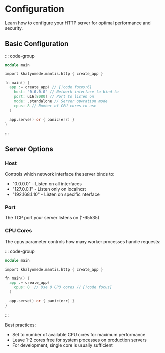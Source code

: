 # Configuration

Learn how to configure your HTTP server for optimal performance and security.

## Basic Configuration

::: code-group

```v [main.v]
module main

import khalyomede.mantis.http { create_app }

fn main() {
  app := create_app( // [!code focus:6]
    host: "0.0.0.0" // Network interface to bind to
    port: u16(8080) // Port to listen on
    mode: .standalone // Server operation mode
    cpus: 8 // Number of CPU cores to use
  )

  app.serve() or { panic(err) }
}
```

:::

## Server Options

### Host

Controls which network interface the server binds to:

- "0.0.0.0" - Listen on all interfaces
- "127.0.0.1" - Listen only on localhost
- "192.168.1.10" - Listen on specific interface

### Port

The TCP port your server listens on (1-65535)

### CPU Cores

The cpus parameter controls how many worker processes handle requests:

::: code-group

```v [main.v]
module main

import khalyomede.mantis.http { create_app }

fn main() {
  app := create_app(
    cpus: 8  // Use 8 CPU cores // [!code focus]
  )

  app.serve() or { panic(err) }
}
```

:::

Best practices:

- Set to number of available CPU cores for maximum performance
- Leave 1-2 cores free for system processes on production servers
- For development, single core is usually sufficient
